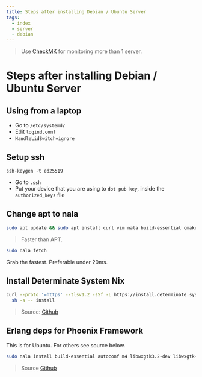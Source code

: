 ```yaml
---
title: Steps after installing Debian / Ubuntu Server
tags:
  - index
  - server
  - debian
---
```


> Use [CheckMK](https://checkmk.com/) for monitoring more than 1 server.

# Steps after installing Debian / Ubuntu Server

## Using from a laptop

- Go to `/etc/systemd/`
- Edit `logind.conf`
- `HandleLidSwitch=ignore`

## Setup ssh

`ssh-keygen -t ed25519`

- Go to `.ssh`
- Put your device that you are using to `dot pub key`, inside the `authorized_keys` file

## Change apt to nala

```bash
sudo apt update && sudo apt install curl vim nala build-essential cmake gcc make clang
```
> Faster than APT.
```bash
sudo nala fetch
```

Grab the fastest. Preferable under 20ms.

## Install Determinate System Nix

```bash
curl --proto '=https' --tlsv1.2 -sSf -L https://install.determinate.systems/nix | \
  sh -s -- install
```

> Source: [Github](https://github.com/DeterminateSystems/nix-installer)


## Erlang deps for Phoenix Framework
This is for Ubuntu. For others see source below.
```bash
sudo nala install build-essential autoconf m4 libwxgtk3.2-dev libwxgtk-webview3.2-dev libgl1-mesa-dev libglu1-mesa-dev libpng-dev libssh-dev unixodbc-dev xsltproc fop libxml2-utils libncurses-dev openjdk-11-jdk inotify-tools
```

> Source [Github](https://github.com/asdf-vm/asdf-erlang)
